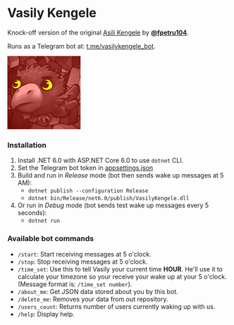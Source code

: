 # Vasily Kengele

Knock-off version of the original [Asili Kengele](https://linktr.ee/asilikengele) by **[@fpetru104](https://github.com/fpetru104)**.

Runs as a Telegram bot at: [t.me/vasilykengele_bot](t.me/vasilykengele_bot).

<img src="vasily.jpg" alt="Vasily Kengele photo" width="166"/>

### Installation
1. Install .NET 6.0 with ASP.NET Core 6.0 to use ``dotnet`` CLI.
1. Set the Telegram bot token in [appsettings.json](VasilyKengele/appsettings.json)
1. Build and run in *Release* mode (bot then sends wake up messages at 5 AM):
    - ``dotnet publish --configuration Release``
    - ``dotnet bin/Release/net6.0/publish/VasilyKengele.dll``
1. Or run in *Debug* mode (bot sends test wake up messages every 5 seconds):
    - ``dotnet run``

### Available bot commands
- ``/start``: Start receiving messages at 5 o'clock.
- ``/stop``: Stop receiving messages at 5 o'clock.
- ``/time_set``: Use this to tell Vasily your current time **HOUR**. He'll use it to calculate your timezone so your receive your wake up at your 5 o'clock. (Message format is: ``/time_set number``).
- ``/about_me``: Get JSON data stored about you by this bot.
- ``/delete_me``: Removes your data from out repository.
- ``/users_count``: Returns number of users currently waking up with us.
- ``/help``: Display help.
